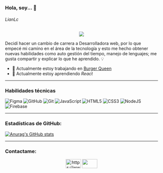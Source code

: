 ### Hola, soy... 👋
###### *LianLc* 
<p align = 'center'>
<img src="https://user-images.githubusercontent.com/98370735/202030595-68f981e2-6ba4-4eb6-b76f-2710ed158b0a.png">
</p>

<!--
**lianlc/lianlc** is a ✨ _special_ ✨ repository because its `README.md` (this file) appears on your GitHub profile.

Here are some ideas to get you started:-->
<p>Decidí hacer un cambio de carrera a Desarrolladora web, por lo que empecé mi camino en el área de la tecnología y esto me hecho obtener nuevas habilidades como auto gestión del tiempo, manejo de lenguajes; me gusta compartir y explicar lo que he aprendido. 💡</p>

- 🔭 Actualmente estoy trabajando en [Burger Queen](https://github.com/Laboratoria/CDMX013-burger-queen-api-client)
- 🌱 Actualmente estoy aprendiendo *React*
--- 
### Habilidades técnicas 
![Figma](https://img.shields.io/badge/Figma-F24E1E?style=for-the-badge&logo=figma&logoColor=white)
![GitHub](https://img.shields.io/badge/github-%23121011.svg?style=for-the-badge&logo=github&logoColor=white)
![Git](https://img.shields.io/badge/git-%23F05033.svg?style=for-the-badge&logo=git&logoColor=white)
![JavaScript](https://img.shields.io/badge/javascript-%23323330.svg?style=for-the-badge&logo=javascript&logoColor=%23F7DF1E)
![HTML5](https://img.shields.io/badge/html5-%23E34F26.svg?style=for-the-badge&logo=html5&logoColor=white)
![CSS3](https://img.shields.io/badge/css3-%231572B6.svg?style=for-the-badge&logo=css3&logoColor=white)
![NodeJS](https://img.shields.io/badge/Node.js-43853D?style=for-the-badge&logo=node.js&logoColor=white)
![Firebase](https://img.shields.io/badge/firebase-%23039BE5.svg?style=for-the-badge&logo=firebase)

---
### Estadísticas de GitHub:

[![Anurag's GitHub stats](https://github-readme-stats.vercel.app/api?username=lianlc&theme=dracula)](https://github.com/anuraghazra/github-readme-stats)
<!--
[![willianrod's wakatime stats](https://github-readme-stats.vercel.app/api/wakatime?username=lianlc)](https://github.com/anuraghazra/github-readme-stats) -->
---
### Contactame: 
<p align="center">
<a href="https://www.linkedin.com/in/celeste-correa-mandujano/" target="blank"><img align="center" src="https://raw.githubusercontent.com/rahuldkjain/github-profile-readme-generator/master/src/images/icons/Social/linked-in-alt.svg" alt="https://www.linkedin.com/in/celeste-correa-mandujano/" height="30" width="50" /></a>
<a href="mailto:lianlc1710@gmail.com"><img align="center" src="https://1000logos.net/wp-content/uploads/2021/05/Gmail-logo.png" height="30" width="50" /></a> </p>



